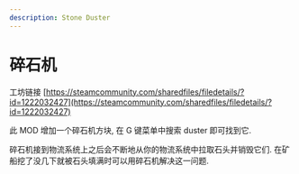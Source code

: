 ```yaml
---
description: Stone Duster
---
```


# 碎石机

工坊链接 [https://steamcommunity.com/sharedfiles/filedetails/?id=1222032427](https://steamcommunity.com/sharedfiles/filedetails/?id=1222032427)

此 MOD 增加一个碎石机方块, 在 G 键菜单中搜索 duster 即可找到它.

碎石机接到物流系统上之后会不断地从你的物流系统中拉取石头并销毁它们. 在矿船挖了没几下就被石头填满时可以用碎石机解决这一问题.
